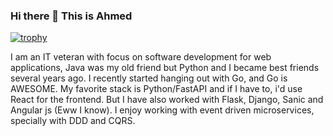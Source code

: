 ### Hi there 👋 This is Ahmed

[![trophy](https://github-profile-trophy.vercel.app/?username=ahmednafies)](https://github.com/ryo-ma/github-profile-trophy)

I am an IT veteran with focus on software development for web applications,
Java was my old friend but Python and I became best friends several years ago.
I recently started hanging out with Go, and Go is AWESOME.
My favorite stack is Python/FastAPI and if I have to, i'd use React for the frontend.
But I have also worked with Flask, Django, Sanic and Angular js (Eww I know).
I enjoy working with event driven microservices, specially with DDD and CQRS.
